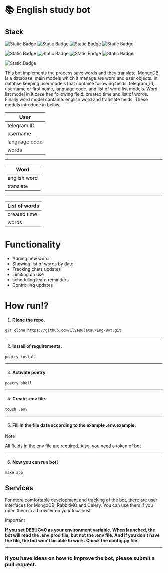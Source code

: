 # 📚 English study bot
## Stack
![Static Badge](https://img.shields.io/badge/Python-3.10-brightgreen?style=socila&logo=Python&labelColor=grey) ![Static Badge](https://img.shields.io/badge/MongoDB-7.0-brightgreen?style=socila&logo=mongodb&labelColor=grey) ![Static Badge](https://img.shields.io/badge/Python%20telegram%20bot-20.6-brightgreen?style=socila&logo=telegram&labelColor=grey) ![Static Badge](https://img.shields.io/badge/Redis-7.1-brightgreen?style=socila&logo=redis&labelColor=grey)

![Static Badge](https://img.shields.io/badge/Celery-5.3.4-brightgreen?style=socila&logo=celery&labelColor=grey) ![Static Badge](https://img.shields.io/badge/RabbitMQ-3.13-brightgreen?style=socila&logo=RabbitMQ&labelColor=grey) ![Static Badge](https://img.shields.io/badge/Pytest-7.4.3-brightgreen?style=socila&logo=Pytest&labelColor=grey) ![Static Badge](https://img.shields.io/badge/Docker-24.0.2-brightgreen?style=socila&logo=docker&labelColor=grey)

![Static Badge](https://img.shields.io/badge/Ubuntu-22.04.1-brightgreen?style=socila&logo=Ubuntu&labelColor=grey)






This bot implements the process save words and they translate.
MongoDB is a database, main models which it manage are word and user objects.
In databse keeping user models that containe following fields: telegram_id, username or first name, language code, and list of word list models. 
Word list model in it case has following field: created time and list of words.
Finally word model containe: english word and translate fields. These models introduce in below.

| User          |     
|---------------|
|telegram ID    | 
|username       |
|language code  |
|words          |
--------------------------

| Word          | 
|---------------|
|english word   |
|translate      |
--------------------------

| List of words | 
|---------------|
|created time   |
|words          |

# Functionality
 - Adding new word
 - Showing list of words by date
 - Tracking chats updates
 - Limiting on use
 - scheduling learn reminders
 - Controlling updates

#  How run!?

1. #### Clone the repo.
```
git clone https://github.com/IlyaBulatau/Eng-Bot.git
```
___
2. #### Install of requirements.
```
poetry install
```
___
3. #### Activate poetry.
```
poetry shell
```
___
4. #### Create .env file.
```
touch .env
```
___
5. #### Fill in the file data according to the example .env.example.
 
> [!NOTE]
> All fields in the env file are required.
> Also, you need a token of bot
___
6. #### Now you can run bot!
```
make app
```
## Services
For more comfortable development and tracking of the bot, there are user interfaces for MongoDB, RabbitMQ and Celery.
You can use them if you open them in a browser on your localhost.

> [!IMPORTANT]
> **If you set DEBUG=0 as your environment variable.
> When launched, the bot will read the .env.prod file, but not the .env file.
> And if you don't have the file, the bot won't be able to work.
> Check the config.py file.**

___
### If you have ideas on how to improve the bot, please submit a pull request.
